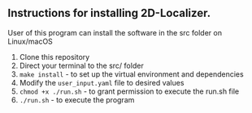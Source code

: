 Instructions for installing 2D-Localizer.  
----------------------------------------------- 

User of this program can install the software in the src folder on Linux/macOS

1. Clone this repository
2. Direct your terminal to the src/ folder
3. `make install` - to set up the virtual environment and dependencies
4. Modify the `user_input.yaml` file to desired values
5. `chmod +x ./run.sh` - to grant permission to execute the run.sh file
6. `./run.sh` - to execute the program


